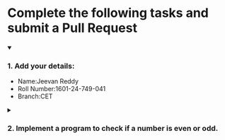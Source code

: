 # Complete the following tasks and submit a Pull Request
<details open>
<summary><h3>1. Add your details: </h3></summary>
<ul>
  <li> Name:Jeevan Reddy </li>
  <li> Roll Number:1601-24-749-041 </li>
  <li> Branch:CET </li>
</ul>
</details>
<details>
<summary><h3> 2. Implement a program to check if a number is even or odd. </h3></summary>
<ul>
  <li> Create a new file in the repository and add your code. </li>
  <li> Use any programming language of your choice. </li>
</ul>
</details>
